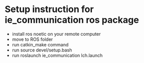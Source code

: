 # Setup instruction for ie_communication ros package

* install ros noetic on your remote computer
* move to ROS folder
* run catkin_make command
* run source devel/setup.bash
* run roslaunch ie_communication lch.launch
